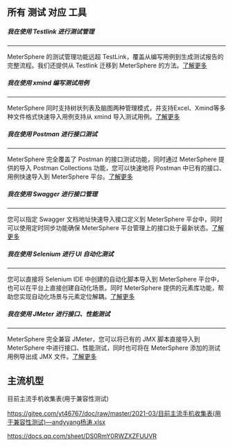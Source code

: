 ## 所有 测试 对应 工具

##### 我在使用 Testlink 进行测试管理

------

MeterSphere 的测试管理功能远超 TestLink，覆盖从编写用例到生成测试报告的完整流程。我们还提供从 Testlink 迁移到 MeterSphere 的方法。[了解更多 ](https://fit2cloud.com/metersphere/test-mgnt.html)



##### 我在使用 xmind 编写测试用例

------

MeterSphere 同时支持树状列表及脑图两种管理模式，并支持Excel、Xmind等多种文件格式快速导入用例支持从 xmind 导入测试用例。[了解更多 ](https://fit2cloud.com/metersphere/test-mgnt.html)



##### 我在使用 Postman 进行接口测试

------

MeterSphere 完全覆盖了 Postman 的接口测试功能，同时通过 MeterSphere 提供的导入 Postman Collections 功能，您可以快速地将 Postman 中已有的接口、用例快速导入到 MeterSphere 平台。[了解更多 ](https://fit2cloud.com/metersphere/api-testing.html)



##### 我在使用 Swagger 进行接口管理

------

您可以指定 Swagger 文档地址快速导入接口定义到 MeterSphere 平台中，同时可以使用定时同步功能确保 MeterSphere 平台管理上的接口处于最新状态。[了解更多 ](https://fit2cloud.com/metersphere/api-testing.html)



##### 我在使用 Selenium 进行 UI 自动化测试

------

您可以直接将 Selenium IDE 中创建的自动化脚本导入到 MeterSphere 平台中，也可以在平台上直接创建自动化场景。同时 MeterSphere 提供的元素库功能，帮助您实现自动化场景与元素定位解耦。[了解更多 ](https://fit2cloud.com/metersphere/ui-testing.html)



##### 我在使用 JMeter 进行接口、性能测试

------

MeterSphere 完全兼容 JMeter，您可以将已有的 JMX 脚本直接导入到 MeterSphere 中进行接口、性能测试，同时也可将在 MeterSphere 添加的测试用例导出成 JMX 文件。[了解更多 ](https://fit2cloud.com/metersphere/jmeter-load-testing.html)



## 主流机型

目前主流手机收集表(用于兼容性测试)

https://gitee.com/yt46767/doc/raw/master/2021-03/目前主流手机收集表(用于兼容性测试)—andyyang杨涛.xlsx

https://docs.qq.com/sheet/DS0RmY0RWZXZFUUVR